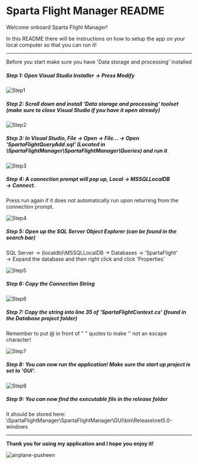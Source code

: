 # Sparta Flight Manager README

Welcome onboard Sparta Flight Manager! 

In this README there will be instructions on how to setup the app on your local computer so that you can run it!

-------------------------------


Before you start make sure you have 'Data storage and processing' installed



##### Step 1: Open Visual Studio Installer &#8594; Press Modify

![Step1](Images/Step1.png)



##### Step 2: Scroll down and install 'Data storage and processing' toolset (make sure to close Visual Studio if you have it open already)

![Step2](Images/Step2.png)



##### Step 3: In Visual Studio, File &#8594; Open &#8594; File... &#8594; Open 'SpartaFlightQueryAdd.sql' (Located in \SpartaFlightManager\SpartaFlightManager\Queries) and run it

![Step3](Images/Step3.png)



##### Step 4: A connection prompt will pop up, Local &#8594; MSSQLLocalDB &#8594; Connect. 

Press run again if it does not automatically run upon returning from the connection prompt.

![Step4](Images/Step4.png)



##### Step 5: Open up the SQL Server Object Explorer (can be found in the search bar) 

SQL Server &#8594; (localdb)\MSSQLLocalDB &#8594; Databases &#8594; 'SpartaFlight' &#8594; Expand the database and then right click and click 'Properties'

![Step5](Images/Step5.png)



##### Step 6: Copy the Connection String

![Step6](Images/Step6.png)



##### Step 7: Copy the string into line 35 of 'SpartaFlightContext.cs' (found in the Database project folder)
Remember to put @ in front of " " quotes to make '\' not an escape character!

![Step7](Images/Step7.png)



##### Step 8: You can now run the application! Make sure the start up project is set to 'GUI'.

![Step8](Images/Step8.png)

##### Step 9: You can now find the executable file in the release folder

 It should be stored here: \SpartaFlightManager\SpartaFlightManager\GUI\bin\Release\net5.0-windows

-----------------------------

**Thank you for using my application and I hope you enjoy it!**

![airplane-pusheen](Images/airplane-pusheen.gif)
